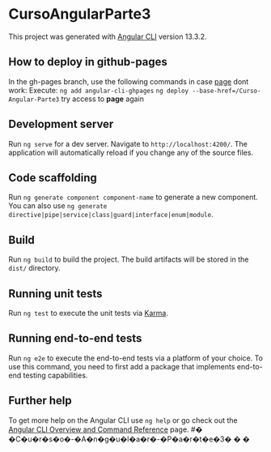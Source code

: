 # CursoAngularParte3

This project was generated with [Angular CLI](https://github.com/angular/angular-cli) version 13.3.2.

## How to deploy in github-pages

In the gh-pages branch, use the following commands in case [page](https://juanpa800.github.io/Curso-Angular-Parte3/) dont work:
Execute: 
    `ng add angular-cli-ghpages`
    `ng deploy --base-href=/Curso-Angular-Parte3`
    try access to **page** again

## Development server

Run `ng serve` for a dev server. Navigate to `http://localhost:4200/`. The application will automatically reload if you change any of the source files.

## Code scaffolding

Run `ng generate component component-name` to generate a new component. You can also use `ng generate directive|pipe|service|class|guard|interface|enum|module`.

## Build

Run `ng build` to build the project. The build artifacts will be stored in the `dist/` directory.

## Running unit tests

Run `ng test` to execute the unit tests via [Karma](https://karma-runner.github.io).

## Running end-to-end tests

Run `ng e2e` to execute the end-to-end tests via a platform of your choice. To use this command, you need to first add a package that implements end-to-end testing capabilities.

## Further help

To get more help on the Angular CLI use `ng help` or go check out the [Angular CLI Overview and Command Reference](https://angular.io/cli) page.
#� �C�u�r�s�o�-�A�n�g�u�l�a�r�-�P�a�r�t�e�3�
�
�
